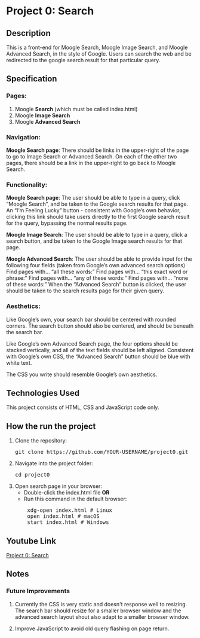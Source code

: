 # Project 0: Search

## Description

This is a front-end for Moogle Search, Moogle Image Search, and Moogle Advanced Search, in the style of Google. Users can search the web and be redirected to the google search result for that particular query. 

## Specification

### Pages:

1. Moogle **Search** (which must be called index.html)
2. Moogle **Image Search**
3. Moogle **Advanced Search**

### Navigation:
   
**Moogle Search page**: There should be links in the upper-right of the page to go to Image Search or Advanced Search. 
On each of the other two pages, there should be a link in the upper-right to go back to Moogle Search.

### Functionality:

**Moogle Search page**: The user should be able to type in a query, click “Moogle Search”, and be taken to the Google search results for that page.
An “I’m Feeling Lucky” button - consistent with Google’s own behavior, clicking this link should take users directly to the first Google search result for the query, bypassing the normal results page.

**Moogle Image Search**: The user should be able to type in a query, click a search button, and be taken to the Google Image search results for that page.

**Moogle Advanced Search**: The user should be able to provide input for the following four fields (taken from Google’s own advanced search options)
Find pages with… “all these words:”
Find pages with… “this exact word or phrase:”
Find pages with… “any of these words:”
Find pages with… “none of these words:”
When the “Advanced Search” button is clicked, the user should be taken to the search results page for their given query.

### Aesthetics:

Like Google’s own, your search bar should be centered with rounded corners. 
The search button should also be centered, and should be beneath the search bar.

Like Google’s own Advanced Search page, the four options should be stacked vertically, and all of the text fields should be left aligned.
Consistent with Google’s own CSS, the “Advanced Search” button should be blue with white text.

The CSS you write should resemble Google’s own aesthetics.

## Technologies Used
This project consists of HTML, CSS and JavaScript code only.

## How the run the project
1. Clone the repository:
   <pre>git clone https://github.com/YOUR-USERNAME/project0.git</pre>
2. Navigate into the project folder:
   <pre>cd project0</pre>
3. Open search page in your browser:
   - Double-click the index.html file
     **OR**
   - Run this command in the default browser:
     <pre>
      xdg-open index.html # Linux
      open index.html # macOS
      start index.html # Windows
     </pre>

## Youtube Link
[Project 0: Search](https://youtu.be/HE2tYK2taJc)

## Notes
### Future Improvements
1. Currently the CSS is very static and doesn't response well to resizing. The search bar should resize for a smaller browser window and the advanced search layout shout also adapt to a smaller browser window.

2. Improve JavaScript to avoid old query flashing on page return.

